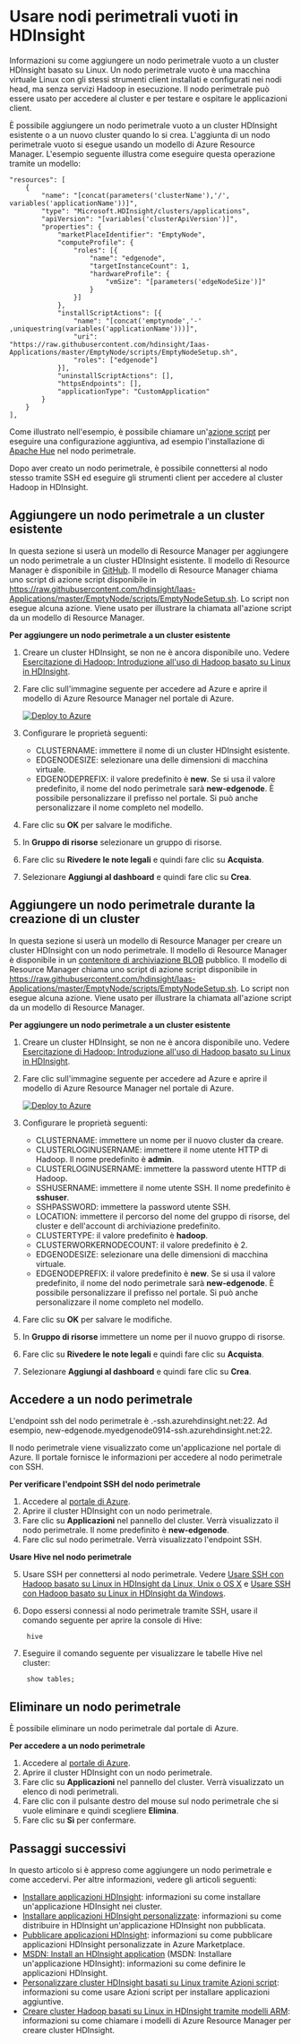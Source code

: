 <properties
	pageTitle="Usare nodi perimetrali vuoti in HDInsight | Microsoft Azure"
	description="Come aggiungere un nodo perimetrale vuoto al cluster HDInsight che può essere usato come un client e per testare oppure ospitare le applicazioni HDInsight."
	services="hdinsight"
	editor="cgronlun"
	manager="jhubbard"
	authors="mumian"
	tags="azure-portal"
	documentationCenter=""/>

<tags
	ms.service="hdinsight"
	ms.workload="big-data"
	ms.tgt_pltfrm="na"
	ms.devlang="na"
	ms.topic="article"
	ms.date="09/14/2016"
	ms.author="jgao"/>

# Usare nodi perimetrali vuoti in HDInsight

Informazioni su come aggiungere un nodo perimetrale vuoto a un cluster HDInsight basato su Linux. Un nodo perimetrale vuoto è una macchina virtuale Linux con gli stessi strumenti client installati e configurati nei nodi head, ma senza servizi Hadoop in esecuzione. Il nodo perimetrale può essere usato per accedere al cluster e per testare e ospitare le applicazioni client.

È possibile aggiungere un nodo perimetrale vuoto a un cluster HDInsight esistente o a un nuovo cluster quando lo si crea. L'aggiunta di un nodo perimetrale vuoto si esegue usando un modello di Azure Resource Manager. L'esempio seguente illustra come eseguire questa operazione tramite un modello:

    "resources": [
		{
			"name": "[concat(parameters('clusterName'),'/', variables('applicationName'))]",
			"type": "Microsoft.HDInsight/clusters/applications",
			"apiVersion": "[variables('clusterApiVersion')]",
			"properties": {
				"marketPlaceIdentifier": "EmptyNode",
				"computeProfile": {
					"roles": [{
						"name": "edgenode",
						"targetInstanceCount": 1,
						"hardwareProfile": {
							"vmSize": "[parameters('edgeNodeSize')]"
						}
					}]
				},
				"installScriptActions": [{
					"name": "[concat('emptynode','-' ,uniquestring(variables('applicationName')))]",
					"uri": "https://raw.githubusercontent.com/hdinsight/Iaas-Applications/master/EmptyNode/scripts/EmptyNodeSetup.sh",
					"roles": ["edgenode"]
				}],
				"uninstallScriptActions": [],
				"httpsEndpoints": [],
				"applicationType": "CustomApplication"
			}
		}
	],

Come illustrato nell'esempio, è possibile chiamare un'[azione script](hdinsight-hadoop-customize-cluster-linux.md) per eseguire una configurazione aggiuntiva, ad esempio l'installazione di [Apache Hue](hdinsight-hadoop-hue-linux.md) nel nodo perimetrale.

Dopo aver creato un nodo perimetrale, è possibile connettersi al nodo stesso tramite SSH ed eseguire gli strumenti client per accedere al cluster Hadoop in HDInsight.

## Aggiungere un nodo perimetrale a un cluster esistente

In questa sezione si userà un modello di Resource Manager per aggiungere un nodo perimetrale a un cluster HDInsight esistente. Il modello di Resource Manager è disponibile in [GitHub](https://github.com/hdinsight/Iaas-Applications/tree/master/EmptyNode). Il modello di Resource Manager chiama uno script di azione script disponibile in https://raw.githubusercontent.com/hdinsight/Iaas-Applications/master/EmptyNode/scripts/EmptyNodeSetup.sh. Lo script non esegue alcuna azione. Viene usato per illustrare la chiamata all'azione script da un modello di Resource Manager.

**Per aggiungere un nodo perimetrale a un cluster esistente**

1. Creare un cluster HDInsight, se non ne è ancora disponibile uno. Vedere [Esercitazione di Hadoop: Introduzione all'uso di Hadoop basato su Linux in HDInsight](hdinsight-hadoop-linux-tutorial-get-started.md).
2. Fare clic sull'immagine seguente per accedere ad Azure e aprire il modello di Azure Resource Manager nel portale di Azure.

    <a href="https://portal.azure.com/#create/Microsoft.Template/uri/https%3A%2F%2Fraw.githubusercontent.com%2Fhdinsight%2FIaas-Applications%2Fmaster%2FEmptyNode%2Fazuredeploy.json" target="_blank"><img src="https://acom.azurecomcdn.net/80C57D/cdn/mediahandler/docarticles/dpsmedia-prod/azure.microsoft.com/en-us/documentation/articles/hdinsight-hbase-tutorial-get-started-linux/20160201111850/deploy-to-azure.png" alt="Deploy to Azure"></a>

3. Configurare le proprietà seguenti:

	- CLUSTERNAME: immettere il nome di un cluster HDInsight esistente.
	- EDGENODESIZE: selezionare una delle dimensioni di macchina virtuale.
	- EDGENODEPREFIX: il valore predefinito è **new**. Se si usa il valore predefinito, il nome del nodo perimetrale sarà **new-edgenode**. È possibile personalizzare il prefisso nel portale. Si può anche personalizzare il nome completo nel modello.


4. Fare clic su **OK** per salvare le modifiche.
5. In **Gruppo di risorse** selezionare un gruppo di risorse.
6. Fare clic su **Rivedere le note legali** e quindi fare clic su **Acquista**.
7. Selezionare **Aggiungi al dashboard** e quindi fare clic su **Crea**.

## Aggiungere un nodo perimetrale durante la creazione di un cluster

In questa sezione si userà un modello di Resource Manager per creare un cluster HDInsight con un nodo perimetrale. Il modello di Resource Manager è disponibile in un [contenitore di archiviazione BLOB](http://hditutorialdata.blob.core.windows.net/armtemplates/create-linux-based-hadoop-cluster-in-hdinsight-with-edge-node.json) pubblico. Il modello di Resource Manager chiama uno script di azione script disponibile in https://raw.githubusercontent.com/hdinsight/Iaas-Applications/master/EmptyNode/scripts/EmptyNodeSetup.sh. Lo script non esegue alcuna azione. Viene usato per illustrare la chiamata all'azione script da un modello di Resource Manager.

**Per aggiungere un nodo perimetrale a un cluster esistente**

1. Creare un cluster HDInsight, se non ne è ancora disponibile uno. Vedere [Esercitazione di Hadoop: Introduzione all'uso di Hadoop basato su Linux in HDInsight](hdinsight-hadoop-linux-tutorial-get-started.md).
2. Fare clic sull'immagine seguente per accedere ad Azure e aprire il modello di Azure Resource Manager nel portale di Azure.

    <a href="https://portal.azure.com/#create/Microsoft.Template/uri/https%3A%2F%2Fhditutorialdata.blob.core.windows.net%2Farmtemplates%2Fcreate-linux-based-hadoop-cluster-in-hdinsight-with-edge-node.json" target="_blank"><img src="https://acom.azurecomcdn.net/80C57D/cdn/mediahandler/docarticles/dpsmedia-prod/azure.microsoft.com/en-us/documentation/articles/hdinsight-hbase-tutorial-get-started-linux/20160201111850/deploy-to-azure.png" alt="Deploy to Azure"></a>

3. Configurare le proprietà seguenti:
		
	- CLUSTERNAME: immettere un nome per il nuovo cluster da creare.
	- CLUSTERLOGINUSERNAME: immettere il nome utente HTTP di Hadoop. Il nome predefinito è **admin**.
	- CLUSTERLOGINUSERNAME: immettere la password utente HTTP di Hadoop.
	- SSHUSERNAME: immettere il nome utente SSH. Il nome predefinito è **sshuser**.
	- SSHPASSWORD: immettere la password utente SSH.
	- LOCATION: immettere il percorso del nome del gruppo di risorse, del cluster e dell'account di archiviazione predefinito.
	- CLUSTERTYPE: il valore predefinito è **hadoop**.
	- CLUSTERWORKERNODECOUNT: il valore predefinito è 2.
	- EDGENODESIZE: selezionare una delle dimensioni di macchina virtuale.
	- EDGENODEPREFIX: il valore predefinito è **new**. Se si usa il valore predefinito, il nome del nodo perimetrale sarà **new-edgenode**. È possibile personalizzare il prefisso nel portale. Si può anche personalizzare il nome completo nel modello.

4. Fare clic su **OK** per salvare le modifiche.
5. In **Gruppo di risorse** immettere un nome per il nuovo gruppo di risorse.
6. Fare clic su **Rivedere le note legali** e quindi fare clic su **Acquista**.
7. Selezionare **Aggiungi al dashboard** e quindi fare clic su **Crea**.


## Accedere a un nodo perimetrale

L'endpoint ssh del nodo perimetrale è <NomeNodoPerimetrale>.<NomeCluster>-ssh.azurehdinsight.net:22. Ad esempio, new-edgenode.myedgenode0914-ssh.azurehdinsight.net:22.

Il nodo perimetrale viene visualizzato come un'applicazione nel portale di Azure. Il portale fornisce le informazioni per accedere al nodo perimetrale con SSH.

**Per verificare l'endpoint SSH del nodo perimetrale**

1. Accedere al [portale di Azure](https://portal.azure.com).
2. Aprire il cluster HDInsight con un nodo perimetrale.
3. Fare clic su **Applicazioni** nel pannello del cluster. Verrà visualizzato il nodo perimetrale. Il nome predefinito è **new-edgenode**.
4. Fare clic sul nodo perimetrale. Verrà visualizzato l'endpoint SSH.

**Usare Hive nel nodo perimetrale**

5. Usare SSH per connettersi al nodo perimetrale. Vedere [Usare SSH con Hadoop basato su Linux in HDInsight da Linux, Unix o OS X](hdinsight-hadoop-linux-use-ssh-unix.md) e [Usare SSH con Hadoop basato su Linux in HDInsight da Windows](hdinsight-hadoop-linux-use-ssh-windows.md).
6. Dopo essersi connessi al nodo perimetrale tramite SSH, usare il comando seguente per aprire la console di Hive:

		hive
7. Eseguire il comando seguente per visualizzare le tabelle Hive nel cluster:

		show tables;

## Eliminare un nodo perimetrale

È possibile eliminare un nodo perimetrale dal portale di Azure.

**Per accedere a un nodo perimetrale**

1. Accedere al [portale di Azure](https://portal.azure.com).
2. Aprire il cluster HDInsight con un nodo perimetrale.
3. Fare clic su **Applicazioni** nel pannello del cluster. Verrà visualizzato un elenco di nodi perimetrali.
4. Fare clic con il pulsante destro del mouse sul nodo perimetrale che si vuole eliminare e quindi scegliere **Elimina**.
5. Fare clic su **Sì** per confermare.

## Passaggi successivi

In questo articolo si è appreso come aggiungere un nodo perimetrale e come accedervi. Per altre informazioni, vedere gli articoli seguenti:

- [Installare applicazioni HDInsight](hdinsight-apps-install-applications.md): informazioni su come installare un'applicazione HDInsight nei cluster.
- [Installare applicazioni HDInsight personalizzate](hdinsight-apps-install-custom-applications.md): informazioni su come distribuire in HDInsight un'applicazione HDInsight non pubblicata.
- [Pubblicare applicazioni HDInsight](hdinsight-apps-publish-applications.md): informazioni su come pubblicare applicazioni HDInsight personalizzate in Azure Marketplace.
- [MSDN: Install an HDInsight application](https://msdn.microsoft.com/library/mt706515.aspx) (MSDN: Installare un'applicazione HDInsight): informazioni su come definire le applicazioni HDInsight.
- [Personalizzare cluster HDInsight basati su Linux tramite Azioni script](hdinsight-hadoop-customize-cluster-linux.md): informazioni su come usare Azioni script per installare applicazioni aggiuntive.
- [Creare cluster Hadoop basati su Linux in HDInsight tramite modelli ARM](hdinsight-hadoop-create-linux-clusters-arm-templates.md): informazioni su come chiamare i modelli di Azure Resource Manager per creare cluster HDInsight.

<!---HONumber=AcomDC_0914_2016-->